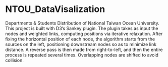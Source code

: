 # NTOU_DataVisalization
Departments &amp; Students Distribution of National Taiwan Ocean University. This project is built with D3’s Sankey plugin. The plugin takes as input the nodes and weighted links, computing positions via iterative relaxation. After fixing the horizontal position of each node, the algorithm starts from the sources on the left, positioning downstream nodes so as to minimize link distance. A reverse pass is then made from right-to-left, and then the entire process is repeated several times. Overlapping nodes are shifted to avoid collision.

